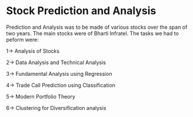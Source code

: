 # Stock Prediction and Analysis

Prediction and Analysis was to be made of various stocks over the span of two years. The main stocks were of Bharti Infratel. The tasks we had to peform were:

1-> Analysis of Stocks

2-> Data Analysis and Technical Analysis

3-> Fundamental Analysis using Regression

4-> Trade Call Prediction using Classification

5-> Modern Portfolio Theory

6-> Clustering for Diversification analysis
